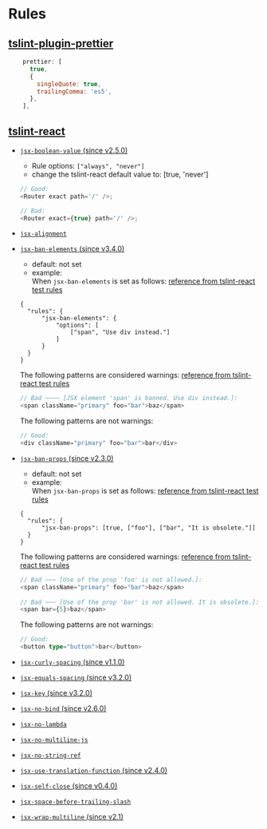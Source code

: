 # Rules

## [tslint-plugin-prettier](https://github.com/ikatyang/tslint-plugin-prettier)
```javascript
    prettier: [
      true,
      {
        singleQuote: true,
        trailingComma: 'es5',
      },
    ],
```

## [tslint-react](https://github.com/palantir/tslint-react#rules)

- [`jsx-boolean-value` (since v2.5.0)](https://github.com/yannickcr/eslint-plugin-react/blob/master/docs/rules/jsx-boolean-value.md)
  - Rule options: `["always", "never"]`
  - change the tslint-react default value to: [true, 'never']
  ```ts
  // Good:
  <Router exact path='/' />;
  
  // Bad:
  <Router exact={true} path='/' />;
  ```

- [`jsx-alignment`](https://github.com/palantir/tslint-react#rules)
  
- [`jsx-ban-elements` (since v3.4.0)](https://github.com/palantir/tslint-react#rules)
  - default: not set
  - example:  
  When `jsx-ban-elements` is set as follows: [reference from tslint-react test rules](https://github.com/palantir/tslint-react/blob/master/test/rules/jsx-ban-elements/tslint.json)
  ```
  {
    "rules": {
        "jsx-ban-elements": {
            "options": [
                ["span", "Use div instead."]
            ]
        }
    }
  }
  ```
  The following patterns are considered warnings: [reference from tslint-react test rules](https://github.com/palantir/tslint-react/blob/master/test/rules/jsx-ban-elements/test.tsx.lint) 
  ```ts
  // Bad ~~~~ [JSX element 'span' is banned. Use div instead.]:
  <span className="primary" foo="bar">baz</span>
  ```
  The following patterns are not warnings:
  ```ts
  // Good:
  <div className="primary" foo="bar">bar</div>
  ```
  
- [`jsx-ban-props` (since v2.3.0)](https://github.com/palantir/tslint-react#rules)
  - default: not set
  - example:  
  When `jsx-ban-props` is set as follows: [reference from tslint-react test rules](https://github.com/palantir/tslint-react/blob/master/test/rules/jsx-ban-props/tslint.json)
  ```
  {
    "rules": {
        "jsx-ban-props": [true, ["foo"], ["bar", "It is obsolete."]]
    }
  }
  ```
  The following patterns are considered warnings: [reference from tslint-react test rules](https://github.com/palantir/tslint-react/blob/master/test/rules/jsx-ban-props/test.tsx.lint) 
  ```ts
  // Bad ~~~ [Use of the prop 'foo' is not allowed.]:
  <span className="primary" foo="bar">baz</span>
                          
  // Bad ~~~ [Use of the prop 'bar' is not allowed. It is obsolete.]:
  <span bar={5}>baz</span>
  ```
  The following patterns are not warnings:
  ```ts
  // Good:
  <button type="button">bar</button>
  ```

- [`jsx-curly-spacing` (since v1.1.0)](https://github.com/yannickcr/eslint-plugin-react/blob/master/docs/rules/jsx-curly-spacing.md)

- [`jsx-equals-spacing` (since v3.2.0)](https://github.com/yannickcr/eslint-plugin-react/blob/master/docs/rules/jsx-equals-spacing.md)
  
- [`jsx-key` (since v3.2.0)](https://github.com/yannickcr/eslint-plugin-react/blob/master/docs/rules/jsx-key.md)
 
- [`jsx-no-bind` (since v2.6.0)](https://github.com/yannickcr/eslint-plugin-react/blob/master/docs/rules/jsx-no-bind.md)
  
- [`jsx-no-lambda`](https://github.com/palantir/tslint-react#rules)

- [`jsx-no-multiline-js`](https://github.com/palantir/tslint-react#rules)
  
- [`jsx-no-string-ref`](https://github.com/yannickcr/eslint-plugin-react/blob/master/docs/rules/no-string-refs.md)
  
- [`jsx-use-translation-function` (since v2.4.0)](https://github.com/palantir/tslint-react#rules)
   
- [`jsx-self-close` (since v0.4.0)](https://github.com/palantir/tslint-react#rules)

- [`jsx-space-before-trailing-slash`](https://github.com/yannickcr/eslint-plugin-react/blob/master/docs/rules/jsx-space-before-closing.md)

- [`jsx-wrap-multiline` (since v2.1)](https://github.com/yannickcr/eslint-plugin-react/blob/master/docs/rules/jsx-wrap-multilines.md)
